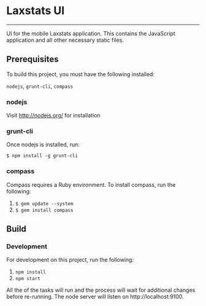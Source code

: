 # Laxstats UI
---
UI for the mobile Laxstats application. This contains the JavaScript application and all other necessary static files.

## Prerequisites

To build this project, you must have the following installed:

`nodejs`, `grunt-cli`, `compass`

### nodejs

Visit http://nodejs.org/ for installation

### grunt-cli

Once nodejs is installed, run:

`$ npm install -g grunt-cli`

### compass

Compass requires a Ruby environment. To install compass, run the following:

1. `$ gem update --system`
2. `$ gem install compass`

## Build

### Development

For development on this project, run the following:

1. `npm install`
2. `npm start`

All the of the tasks will run and the process will wait for additional changes before re-running. The node server will listen on http://localhost:9100.